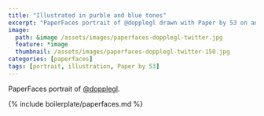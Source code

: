 ```yaml
---
title: "Illustrated in purble and blue tones"
excerpt: "PaperFaces portrait of @dopplegl drawn with Paper by 53 on an iPad."
image: 
  path: &image /assets/images/paperfaces-dopplegl-twitter.jpg 
  feature: *image
  thumbnail: /assets/images/paperfaces-dopplegl-twitter-150.jpg
categories: [paperfaces]
tags: [portrait, illustration, Paper by 53]
---
```


PaperFaces portrait of [@dopplegl](https://twitter.com/dopplegl).

{% include boilerplate/paperfaces.md %}
